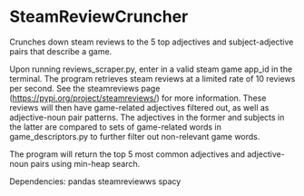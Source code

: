 # SteamReviewCruncher
Crunches down steam reviews to the 5 top adjectives and subject-adjective pairs that describe a game.

Upon running reviews_scraper.py, enter in a valid steam game app_id in the terminal.
The program retrieves steam reviews at a limited rate of 10 reviews per second. See the steamreviews page (https://pypi.org/project/steamreviews/) for more information.
These reviews will then have game-related adjectives filtered out, as well as adjective-noun pair patterns. The adjectives in the former and subjects in the latter are
compared to sets of game-related words in game_descriptors.py to further filter out non-relevant game words.

The program will return the top 5 most common adjectives and adjective-noun pairs using min-heap search.

Dependencies:
  pandas
  steamreviewws
  spacy
